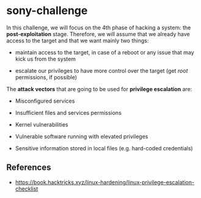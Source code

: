 # sony-challenge

In this challenge, we will focus on the 4th phase of hacking a system: the **post-exploitation** stage. Therefore, we 
will assume that we already have access to the target and that we want mainly two things:

* maintain access to the target, in case of a reboot or any issue that may kick us from the system

* escalate our privileges to have more control over the target (get *root* permissions, if possible)

The **attack vectors** that are going to be used for **privilege escalation** are:

* Misconfigured services

* Insufficient files and services permissions

* Kernel vulnerabilities

* Vulnerable software running with elevated privileges

* Sensitive information stored in local files (e.g. hard-coded credentials)







## References

* https://book.hacktricks.xyz/linux-hardening/linux-privilege-escalation-checklist